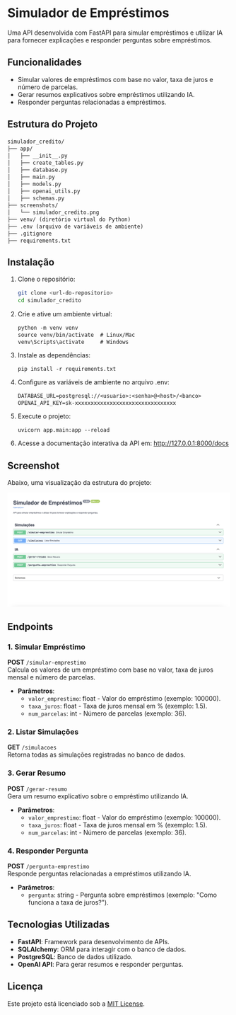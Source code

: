 # Simulador de Empréstimos

Uma API desenvolvida com FastAPI para simular empréstimos e utilizar IA para fornecer explicações e responder perguntas sobre empréstimos.

## Funcionalidades

- Simular valores de empréstimos com base no valor, taxa de juros e número de parcelas.
- Gerar resumos explicativos sobre empréstimos utilizando IA.
- Responder perguntas relacionadas a empréstimos.

## Estrutura do Projeto

```plaintext
simulador_credito/
├── app/
│   ├── __init__.py
│   ├── create_tables.py
│   ├── database.py
│   ├── main.py
│   ├── models.py
│   ├── openai_utils.py
│   ├── schemas.py
├── screenshots/
│   └── simulador_credito.png
├── venv/ (diretório virtual do Python)
├── .env (arquivo de variáveis de ambiente)
├── .gitignore
├── requirements.txt
```

## Instalação

1. Clone o repositório:
   ```bash
   git clone <url-do-repositorio>
   cd simulador_credito
   ```

2. Crie e ative um ambiente virtual:
   ```
   python -m venv venv
   source venv/bin/activate  # Linux/Mac
   venv\Scripts\activate     # Windows
   ```

3. Instale as dependências:
   ```
   pip install -r requirements.txt
   ```

4. Configure as variáveis de ambiente no arquivo .env:
   ```
   DATABASE_URL=postgresql://<usuario>:<senha>@<host>/<banco>
   OPENAI_API_KEY=sk-xxxxxxxxxxxxxxxxxxxxxxxxxxxxxxxx
   ```

5. Execute o projeto:
   ```
   uvicorn app.main:app --reload
   ```

6. Acesse a documentação interativa da API em: http://127.0.0.1:8000/docs

## Screenshot

Abaixo, uma visualização da estrutura do projeto:

![Estrutura do Projeto](screenshots/simulador_credito.png)

## Endpoints

### 1. Simular Empréstimo
**POST** `/simular-emprestimo`  
Calcula os valores de um empréstimo com base no valor, taxa de juros mensal e número de parcelas.  
- **Parâmetros**:  
  - `valor_emprestimo`: float - Valor do empréstimo (exemplo: 100000).  
  - `taxa_juros`: float - Taxa de juros mensal em % (exemplo: 1.5).  
  - `num_parcelas`: int - Número de parcelas (exemplo: 36).  

### 2. Listar Simulações
**GET** `/simulacoes`  
Retorna todas as simulações registradas no banco de dados.  

### 3. Gerar Resumo
**POST** `/gerar-resumo`  
Gera um resumo explicativo sobre o empréstimo utilizando IA.  
- **Parâmetros**:  
  - `valor_emprestimo`: float - Valor do empréstimo (exemplo: 100000).  
  - `taxa_juros`: float - Taxa de juros mensal em % (exemplo: 1.5).  
  - `num_parcelas`: int - Número de parcelas (exemplo: 36).  

### 4. Responder Pergunta
**POST** `/pergunta-emprestimo`  
Responde perguntas relacionadas a empréstimos utilizando IA.  
- **Parâmetros**:  
  - `pergunta`: string - Pergunta sobre empréstimos (exemplo: "Como funciona a taxa de juros?").  

## Tecnologias Utilizadas

- **FastAPI**: Framework para desenvolvimento de APIs.  
- **SQLAlchemy**: ORM para interagir com o banco de dados.  
- **PostgreSQL**: Banco de dados utilizado.  
- **OpenAI API**: Para gerar resumos e responder perguntas.  

## Licença

Este projeto está licenciado sob a [MIT License](LICENSE).
